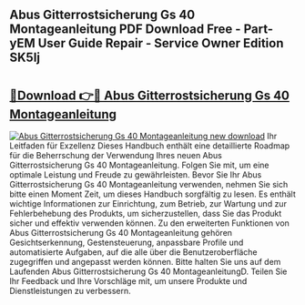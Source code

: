 ## Abus Gitterrostsicherung Gs 40 Montageanleitung PDF Download Free - Part-yEM User Guide Repair - Service Owner Edition SK5Ij

# <h2><a href="http://df6dbg.blite.top/?on=Abus+Gitterrostsicherung+Gs+40+Montageanleitung">🔗Download 👉🔴 Abus Gitterrostsicherung Gs 40 Montageanleitung</a></h2>

[![Abus Gitterrostsicherung Gs 40 Montageanleitung new download](https://i.imgur.com/lujVjoI.png)](http://df6dbg.blite.top/?on=Abus+Gitterrostsicherung+Gs+40+Montageanleitung)
Ihr Leitfaden für Exzellenz Dieses Handbuch enthält eine detaillierte Roadmap für die Beherrschung der Verwendung Ihres neuen Abus Gitterrostsicherung Gs 40 Montageanleitung. Folgen Sie mit, um eine optimale Leistung und Freude zu gewährleisten. Bevor Sie Ihr Abus Gitterrostsicherung Gs 40 Montageanleitung verwenden, nehmen Sie sich bitte einen Moment Zeit, um dieses Handbuch sorgfältig zu lesen. Es enthält wichtige Informationen zur Einrichtung, zum Betrieb, zur Wartung und zur Fehlerbehebung des Produkts, um sicherzustellen, dass Sie das Produkt sicher und effektiv verwenden können. Zu den erweiterten Funktionen von Abus Gitterrostsicherung Gs 40 Montageanleitung gehören Gesichtserkennung, Gestensteuerung, anpassbare Profile und automatisierte Aufgaben, auf die alle über die Benutzeroberfläche zugegriffen und angepasst werden können. Bitte halten Sie uns auf dem Laufenden Abus Gitterrostsicherung Gs 40 MontageanleitungD. Teilen Sie Ihr Feedback und Ihre Vorschläge mit, um unsere Produkte und Dienstleistungen zu verbessern.
